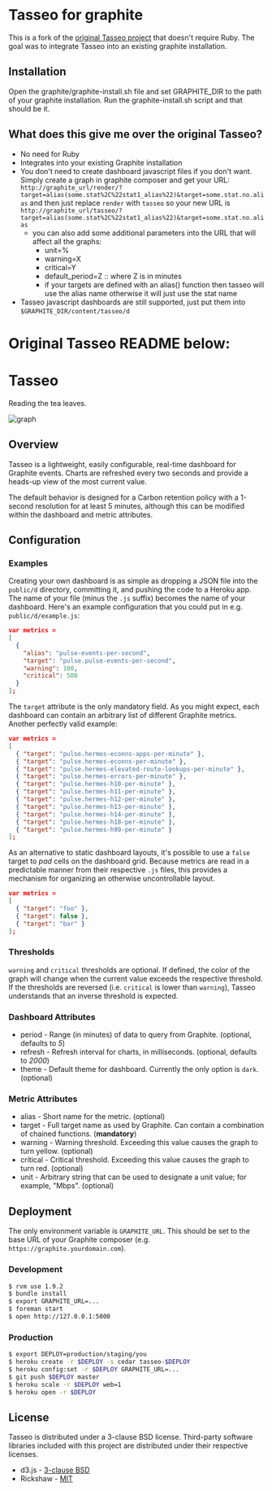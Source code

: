 # Tasseo for graphite
This is a fork of the [original Tasseo project](https://github.com/obfuscurity/tasseo) that doesn't require Ruby.  The goal was to integrate Tasseo into an existing graphite installation.

## Installation

Open the graphite/graphite-install.sh file and set GRAPHITE_DIR to the path of your graphite installation.  Run the graphite-install.sh script and that should be it.

## What does this give me over the original Tasseo?

* No need for Ruby
* Integrates into your existing Graphite installation
* You don't need to create dashboard javascript files if you don't want.  Simply create a graph in graphite composer and get your URL: `http://graphite_url/render/?target=alias(some.stat%2C%22stat1_alias%22)&target=some.stat.no.alias` and then just replace `render` with `tasseo` so your new URL is `http://graphite_url/tasseo/?target=alias(some.stat%2C%22stat1_alias%22)&target=some.stat.no.alias`
    * you can also add some additional parameters into the URL that will affect all the graphs:
        * unit=%
        * warning=X
        * critical=Y
        * default_period=Z :: where Z is in minutes
        * if your targets are defined with an alias() function then tasseo will use the alias name otherwise it will just use the stat name
* Tasseo javascript dashboards are still supported, just put them into `$GRAPHITE_DIR/content/tasseo/d`


# Original Tasseo README below:

# Tasseo

Reading the tea leaves.

![graph](https://github.com/obfuscurity/tasseo/raw/master/public/i/tasseo.png "Tasseo Dashboard")

## Overview

Tasseo is a lightweight, easily configurable, real-time dashboard for Graphite events. Charts are refreshed every two seconds and provide a heads-up view of the most current value.

The default behavior is designed for a Carbon retention policy with a 1-second resolution for at least 5 minutes, although this can be modified within the dashboard and metric attributes.

## Configuration

### Examples

Creating your own dashboard is as simple as dropping a JSON file into the `public/d` directory, committing it, and pushing the code to a Heroku app. The name of your file (minus the `.js` suffix) becomes the name of your dashboard. Here's an example configuration that you could put in e.g. `public/d/example.js`:

```json
var metrics =
[
  {
    "alias": "pulse-events-per-second",
    "target": "pulse.pulse-events-per-second",
    "warning": 100,
    "critical": 500
  }
];
```

The `target` attribute is the only mandatory field. As you might expect, each dashboard can contain an arbitrary list of different Graphite metrics. Another perfectly valid example:

```json
var metrics =
[
  { "target": "pulse.hermes-econns-apps-per-minute" },
  { "target": "pulse.hermes-econns-per-minute" },
  { "target": "pulse.hermes-elevated-route-lookups-per-minute" },
  { "target": "pulse.hermes-errors-per-minute" },
  { "target": "pulse.hermes-h10-per-minute" },
  { "target": "pulse.hermes-h11-per-minute" },
  { "target": "pulse.hermes-h12-per-minute" },
  { "target": "pulse.hermes-h13-per-minute" },
  { "target": "pulse.hermes-h14-per-minute" },
  { "target": "pulse.hermes-h18-per-minute" },
  { "target": "pulse.hermes-h99-per-minute" }
];
```

As an alternative to static dashboard layouts, it's possible to use a `false` target to _pad_ cells on the dashboard grid. Because metrics are read in a predictable manner from their respective `.js` files, this provides a mechanism for organizing an otherwise uncontrollable layout.


```json
var metrics =
[
  { "target": "foo" },
  { "target": false },
  { "target": "bar" }
];
```

### Thresholds

`warning` and `critical` thresholds are optional. If defined, the color of the graph will change when the current value exceeds the respective threshold. If the thresholds are reversed (i.e. `critical` is lower than `warning`), Tasseo understands that an inverse threshold is expected.

### Dashboard Attributes

* period - Range (in minutes) of data to query from Graphite. (optional, defaults to _5_)
* refresh - Refresh interval for charts, in milliseconds. (optional, defaults to _2000_)
* theme - Default theme for dashboard. Currently the only option is `dark`. (optional)

### Metric Attributes

* alias - Short name for the metric. (optional)
* target - Full target name as used by Graphite. Can contain a combination of chained functions. (__mandatory__)
* warning - Warning threshold. Exceeding this value causes the graph to turn yellow. (optional)
* critical - Critical threshold. Exceeding this value causes the graph to turn red. (optional)
* unit - Arbitrary string that can be used to designate a unit value; for example, "Mbps". (optional)

## Deployment

The only environment variable is `GRAPHITE_URL`. This should be set to the base URL of your Graphite composer (e.g. `https://graphite.yourdomain.com`).

### Development

```bash
$ rvm use 1.9.2
$ bundle install
$ export GRAPHITE_URL=...
$ foreman start
$ open http://127.0.0.1:5000
```

### Production

```bash
$ export DEPLOY=production/staging/you
$ heroku create -r $DEPLOY -s cedar tasseo-$DEPLOY
$ heroku config:set -r $DEPLOY GRAPHITE_URL=...
$ git push $DEPLOY master
$ heroku scale -r $DEPLOY web=1
$ heroku open -r $DEPLOY
```

## License

Tasseo is distributed under a 3-clause BSD license. Third-party software libraries included with this project are distributed under their respective licenses.

* d3.js - [3-clause BSD](https://github.com/mbostock/d3/blob/master/LICENSE)
* Rickshaw - [MIT](https://github.com/shutterstock/rickshaw)
